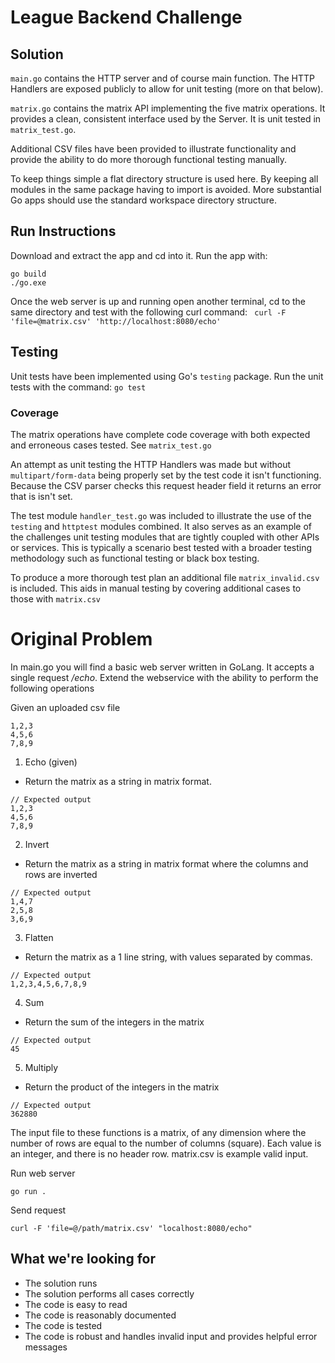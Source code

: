 
# League Backend Challenge

## Solution
`main.go` contains the HTTP server and of course main function.  The HTTP Handlers are exposed publicly to allow for unit testing (more on that below).

`matrix.go` contains the matrix API implementing the five matrix operations.  It provides a clean, consistent interface used by the Server.  It is unit tested in `matrix_test.go`.

Additional CSV files have been provided to illustrate functionality and provide
the ability to do more thorough functional testing manually.

To keep things simple a flat directory structure is used here.  By keeping all modules in the same package having to import is avoided.  More substantial Go apps should use the standard workspace directory structure.

## Run Instructions
Download and extract the app and cd into it.  Run the app with:
```
go build
./go.exe
```
Once the web server is up and running open another terminal, cd to the same directory and test with the following curl command:
` curl -F 'file=@matrix.csv' 'http://localhost:8080/echo'`

## Testing
Unit tests have been implemented using Go's `testing` package.
Run the unit tests with the command:
`go test`

### Coverage
The matrix operations have complete code coverage with both expected and erroneous cases tested.  See `matrix_test.go`

An attempt as unit testing the HTTP Handlers was made but without `multipart/form-data` being properly set by the test code it isn't functioning.  Because the CSV parser checks this request header field it returns an error that is isn't set.

The test module `handler_test.go` was included to illustrate the use of the `testing` and `httptest` modules combined.  It also serves as an example of the challenges unit testing modules that are tightly coupled with other APIs or services.  This is typically a scenario best tested with a broader testing methodology such as functional testing or black box testing.

To produce a more thorough test plan an additional file `matrix_invalid.csv` is included.  This aids in manual testing by covering additional cases to those with `matrix.csv`


# Original Problem
In main.go you will find a basic web server written in GoLang. It accepts a single request _/echo_. Extend the webservice with the ability to perform the following operations

Given an uploaded csv file
```
1,2,3
4,5,6
7,8,9
```

1. Echo (given)
- Return the matrix as a string in matrix format.
```
// Expected output
1,2,3
4,5,6
7,8,9
```

2. Invert
- Return the matrix as a string in matrix format where the columns and rows are inverted
```
// Expected output
1,4,7
2,5,8
3,6,9
```

3. Flatten
- Return the matrix as a 1 line string, with values separated by commas.
```
// Expected output
1,2,3,4,5,6,7,8,9
```

4. Sum
- Return the sum of the integers in the matrix
```
// Expected output
45
```

5. Multiply
- Return the product of the integers in the matrix
```
// Expected output
362880
```

The input file to these functions is a matrix, of any dimension where the number of rows are equal to the number of columns (square). Each value is an integer, and there is no header row. matrix.csv is example valid input.

Run web server
```
go run .
```

Send request
```
curl -F 'file=@/path/matrix.csv' "localhost:8080/echo"
```

## What we're looking for
- The solution runs
- The solution performs all cases correctly
- The code is easy to read
- The code is reasonably documented
- The code is tested
- The code is robust and handles invalid input and provides helpful error messages